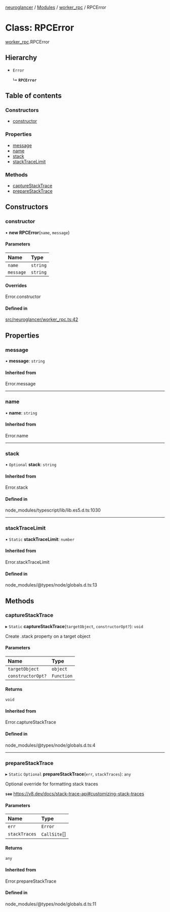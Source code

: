 [neuroglancer](../README.md) / [Modules](../modules.md) / [worker\_rpc](../modules/worker_rpc.md) / RPCError

# Class: RPCError

[worker_rpc](../modules/worker_rpc.md).RPCError

## Hierarchy

- `Error`

  ↳ **`RPCError`**

## Table of contents

### Constructors

- [constructor](worker_rpc.RPCError.md#constructor)

### Properties

- [message](worker_rpc.RPCError.md#message)
- [name](worker_rpc.RPCError.md#name)
- [stack](worker_rpc.RPCError.md#stack)
- [stackTraceLimit](worker_rpc.RPCError.md#stacktracelimit)

### Methods

- [captureStackTrace](worker_rpc.RPCError.md#capturestacktrace)
- [prepareStackTrace](worker_rpc.RPCError.md#preparestacktrace)

## Constructors

### constructor

• **new RPCError**(`name`, `message`)

#### Parameters

| Name | Type |
| :------ | :------ |
| `name` | `string` |
| `message` | `string` |

#### Overrides

Error.constructor

#### Defined in

[src/neuroglancer/worker_rpc.ts:42](https://github.com/ActiveBrainAtlas2/neuroglancer/blob/b9eb98e6/src/neuroglancer/worker_rpc.ts#L42)

## Properties

### message

• **message**: `string`

#### Inherited from

Error.message

___

### name

• **name**: `string`

#### Inherited from

Error.name

___

### stack

• `Optional` **stack**: `string`

#### Inherited from

Error.stack

#### Defined in

node_modules/typescript/lib/lib.es5.d.ts:1030

___

### stackTraceLimit

▪ `Static` **stackTraceLimit**: `number`

#### Inherited from

Error.stackTraceLimit

#### Defined in

node_modules/@types/node/globals.d.ts:13

## Methods

### captureStackTrace

▸ `Static` **captureStackTrace**(`targetObject`, `constructorOpt?`): `void`

Create .stack property on a target object

#### Parameters

| Name | Type |
| :------ | :------ |
| `targetObject` | `object` |
| `constructorOpt?` | `Function` |

#### Returns

`void`

#### Inherited from

Error.captureStackTrace

#### Defined in

node_modules/@types/node/globals.d.ts:4

___

### prepareStackTrace

▸ `Static` `Optional` **prepareStackTrace**(`err`, `stackTraces`): `any`

Optional override for formatting stack traces

**`see`** https://v8.dev/docs/stack-trace-api#customizing-stack-traces

#### Parameters

| Name | Type |
| :------ | :------ |
| `err` | `Error` |
| `stackTraces` | `CallSite`[] |

#### Returns

`any`

#### Inherited from

Error.prepareStackTrace

#### Defined in

node_modules/@types/node/globals.d.ts:11
